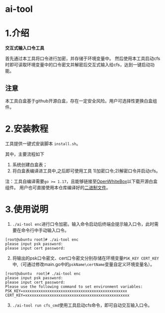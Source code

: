 # ai-tool

# 1.介绍
**交互式输入口令工具**

首先通过本工具将口令进行加密，并存储于环境变量中。 然后使用本工具启动cfs时即可读取环境变量中的口令密文并解密后交互式输入给cfs，达到一键启动功能。

## 注意
本工具白盒基于github开源白盒，存在一定安全风险。用户可选择性更换白盒组件。


# 2.安装教程
工具提供一键式安装脚本 `install.sh`。

其中，主要流程如下
1.  系统创建白盒表；
2.  将白盒表编译进工具中,之后即可使用工具 1)加密口令;2)解密口令并启动cfs。

注：工具自编译需要`go >= 1.17`，且能够链接至[OpenWhiteBox](https://github.com/OpenWhiteBox/AES)以下载开源白盒组件。
用户也可直接使用本仓库编译好的[二进制文件](https://gitee.com/ascend/trust-ai/releases)。

# 3.使用说明

1.  `./ai-tool enc`进行口令加密。输入命令启动后终端会提示输入口令，此时需要在命令行中手动输入口令。

```
[root@ubuntu root]# ./ai-tool enc
please input psk password: 
please input cert password: 

```

2.  将输出的psk口令密文、cert口令密文分别存储在环境变量`PSK_KEY CERT_KEY`中,（可通过修改main.go中的`pskName\certName`变量自定义环境变量名）。

```
[root@ubuntu  root]# ./ai-tool enc
please input psk password: 
please input cert password: 
Please use the following command to set environment variables: 
PSK_KEY=xxxxxxxxxxxxxxxxxxxxxxxxxxxxxxxxxxxxxxxxxxxxxxx
CERT_KEY=xxxxxxxxxxxxxxxxxxxxxxxxxxxxxxxxxxxxxxxxxxxxxxx
```

3.  `./ai-tool run cfs_cmd`使用工具启动cfs命令，即可自动交互输入口令。
